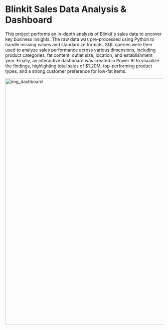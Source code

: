 # Blinkit Sales Data Analysis & Dashboard

This project performs an in-depth analysis of Blinkit's sales data to uncover key business insights. The raw data was pre-processed using Python to handle missing values and standardize formats. SQL queries were then used to analyze sales performance across various dimensions, including product categories, fat content, outlet size, location, and establishment year. Finally, an interactive dashboard was created in Power BI to visualize the findings, highlighting total sales of $1.20M, top-performing product types, and a strong customer preference for low-fat items.


<img width="1371" height="785" alt="img_dashboard" src="https://github.com/user-attachments/assets/40154b83-6967-43fb-a2ea-dbd81ca03c3c" />
